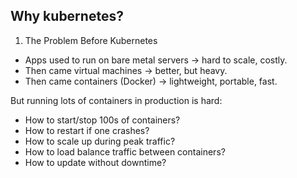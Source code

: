Why kubernetes?
---------------
1. The Problem Before Kubernetes
  - Apps used to run on bare metal servers → hard to scale, costly.
  - Then came virtual machines → better, but heavy.
  - Then came containers (Docker) → lightweight, portable, fast.

But running lots of containers in production is hard:
  - How to start/stop 100s of containers?
  - How to restart if one crashes?
  - How to scale up during peak traffic?
  - How to load balance traffic between containers?
  - How to update without downtime?
